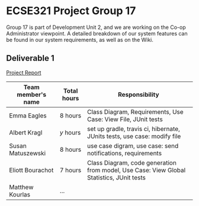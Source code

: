 # ECSE321 Project Group 17

Group 17 is part of Development Unit 2, and we are working on the Co-op Administrator viewpoint. A detailed breakdown of our system features can be found in our system requirements, as well as on the Wiki.

## Deliverable 1

[Project Report](https://github.com/McGill-ECSE321-Winter2019/ecse321-group-project-17/wiki/Project-Report:-Deliverable-1)

|Team member's name|Total hours|Responsibility         |
|------------------|-----------|-----------------------|
|Emma Eagles       |  8 hours| Class Diagram, Requirements, Use Case: View File, JUnit tests                   |
|Albert Kragl      |  _y_ hours| set up gradle, travis ci, hibernate, JUnits tests, use case: modify file                 |
|Susan Matuszewski |  8 hours  | use case digram, use case: send notifications, requirements                              |
|Eliott Bourachot  |  7 hours  | Class Diagram, code generation from model, Use Case: View Global Statistics, JUnit tests |
|Matthew Kourlas   |...        |                       |
